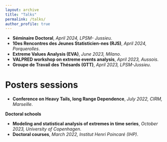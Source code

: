 ```yaml
---
layout: archive
title: "Talks"
permalink: /talks/
author_profile: true
---
```

 
- **Séminaire Doctoral**, *April 2024, LPSM- Jussieu*.
- **10es Rencontres des Jeunes Statisticien-nes (RJS)**, *April 2024, Porquerolles*.
- **Extreme Values Analysis (EVA)**, *June 2023, Milano*.
- **VALPRED workshop on extreme events analysis**, *April 2023, Aussois*.
- **Groupe de Travail des Thésards (GTT)**, *April 2023, LPSM-Jussieu*.


# Posters sessions

- **Conference on Heavy Tails, long Range Dependence**,  *July 2022, CIRM, Marseille*.


**Doctoral schools**

- **Modeling and statistical analysis of extremes in time series**, *October 2023, University of Copenhagen*.
- **Doctoral courses**,  *March 2022, Institut Henri Poincaré (IHP)*.
